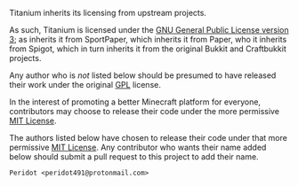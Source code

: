 Titanium inherits its licensing from upstream projects.

As such, Titanium is licensed under the
[GNU General Public License version 3](licenses/GPL.md); as inherits it from SportPaper, which inherits it from Paper,
who it inherits from Spigot, which in turn inherits it from the original Bukkit and
Craftbukkit projects.

Any author who is _not_ listed below should be presumed to have released their work
under the original [GPL](licenses/GPL.md) license.

In the interest of promoting a better Minecraft platform for everyone, contributors
may choose to release their code under the more permissive [MIT License](licenses/MIT.md).

The authors listed below have chosen to release their code under that more permissive
[MIT License](licenses/MIT.md). Any contributor who wants their name added below
should submit a pull request to this project to add their name.

```text
Peridot <peridot491@protonmail.com>
```